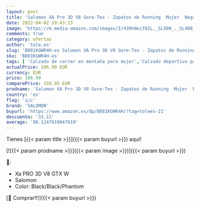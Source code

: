 ```yaml
---
layout: post
title: 'Salomon XA Pro 3D V8 Gore-Tex - Zapatos de Running  Mujer  Negro  Black/Black/Phantom   36 EU'
date: 2022-04-02 19:43:13
image: 'https://m.media-amazon.com/images/I/41MnNeifQ1L._SL500_._SL400_.jpg'
comments: true
category: ofertas
author: 'tole.es'
slug: 'B081KGWR4H-es Salomon XA Pro 3D V8 Gore-Tex - Zapatos de Running Mujer...'
sku: 'B081KGWR4H-es'
tags: [ 'Calzado de correr en montaña para mujer','Calzado deportivo para mujer','Calzados de running para mujer','Zapatillas y calzado deportivo para mujer','Zapatos','Zapatos para mujer','Zapatos y complementos','salomon','zapatos', ]
actualPrice: 106.99 EUR
currency: EUR
price: 106.99
comparePrice: 159.95 EUR
prodname: 'Salomon XA Pro 3D V8 Gore-Tex - Zapatos de Running  Mujer  Negro  Black/Black/Phantom   36 EU'
country: 'es'
flag: '🇪🇸'
brand: 'SALOMON'
buyurl: 'https://www.amazon.es/dp/B081KGWR4H/?tag=tolees-21'
descuento: '33.11'
average: '98.1247619047619'
---
```


Tienes [{{< param title >}}]({{< param buyurl >}}) aqui!

[![{{< param prodname >}}]({{< param image >}})]({{< param buyurl >}})

🔎:

- Xa PRO 3D V8 GTX W
- Salomon
- Color: Black/Black/Phantom

[🛒 Comprar!!!]({{< param buyurl >}})
